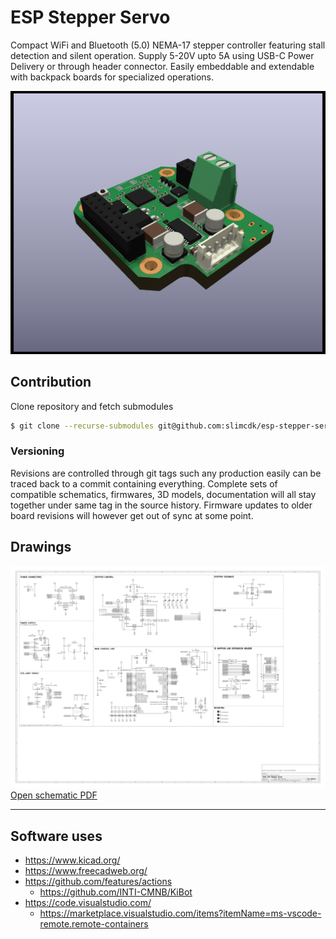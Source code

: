# ESP Stepper Servo

Compact WiFi and Bluetooth (5.0) NEMA-17 stepper controller featuring stall detection and silent operation. Supply 5-20V upto 5A using USB-C Power Delivery or through header connector. Easily embeddable and extendable with backpack boards for specialized operations.

<picture>
  <source media="(prefers-color-scheme: dark)" srcset="./exports/renders/driver-board-3D_front.png">
  <source media="(prefers-color-scheme: light)" srcset="./exports/renders/driver-board-3D_front.png">
  <img alt="Shows the driver board schematic" src="./exports/renders/driver-board-3D_front.png">
</picture>


## Contribution

Clone repository and fetch submodules
```bash
$ git clone --recurse-submodules git@github.com:slimcdk/esp-stepper-servo.git
```

### Versioning

Revisions are controlled through git tags such any production easily can be traced back to a commit containing everything. Complete sets of compatible schematics, firmwares, 3D models, documentation will all stay together under same tag in the source history. Firmware updates to older board revisions will however get out of sync at some point.


## Drawings
<picture>
  <source media="(prefers-color-scheme: dark)" srcset="./exports/schematic/driver-board-schematic.svg">
  <source media="(prefers-color-scheme: light)" srcset="./exports/schematic/driver-board-schematic.svg">
  <img alt="Shows the driver board schematic" src="./exports/schematic/driver-board-schematic.svg">
</picture>
<a href="exports/schematic/driver-board-schematic.pdf">Open schematic PDF</a>


---
## Software uses
* https://www.kicad.org/
* https://www.freecadweb.org/
* https://github.com/features/actions
  * https://github.com/INTI-CMNB/KiBot
* https://code.visualstudio.com/
  * https://marketplace.visualstudio.com/items?itemName=ms-vscode-remote.remote-containers